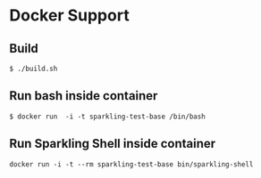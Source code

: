 # Docker Support

## Build

```
$ ./build.sh
```

## Run bash inside container

```
$ docker run  -i -t sparkling-test-base /bin/bash
```

## Run Sparkling Shell inside container

```
docker run -i -t --rm sparkling-test-base bin/sparkling-shell 
```
